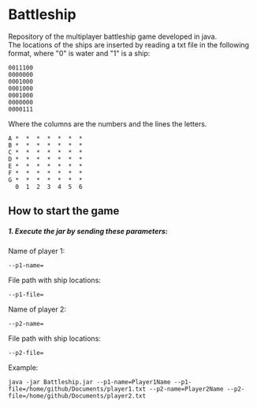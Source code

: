 # Battleship
Repository of the multiplayer battleship game developed in java.  
The locations of the ships are inserted by reading a txt file in the following format, where "0" is water and "1" is a ship:

    0011100  
    0000000  
    0001000  
    0001000  
    0001000  
    0000000  
    0000111

Where the columns are the numbers and the lines the letters.

    A *  *  *  *  *  *  *
    B *  *  *  *  *  *  *
    C *  *  *  *  *  *  *
    D *  *  *  *  *  *  *
    E *  *  *  *  *  *  *
    F *  *  *  *  *  *  *
    G *  *  *  *  *  *  *
      0  1  2  3  4  5  6



## How to start the game

##### 1. Execute the jar by sending these parameters:
Name of player 1:

    --p1-name=    
File path with ship locations:        
    
    --p1-file=
Name of player 2:

    --p2-name=
File path with ship locations:       
    
    --p2-file=   
Example:
 
    java -jar Battleship.jar --p1-name=Player1Name --p1-file=/home/github/Documents/player1.txt --p2-name=Player2Name --p2-file=/home/github/Documents/player2.txt
    
